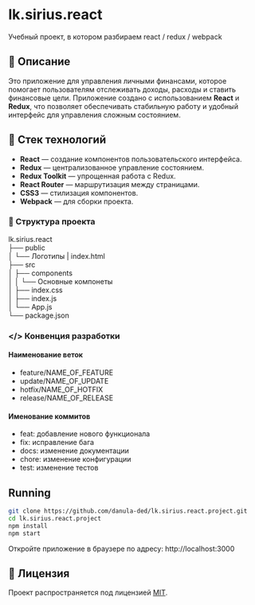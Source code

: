 # lk.sirius.react

Учебный проект, в котором разбираем react / redux / webpack

## 📌 Описание
Это приложение для управления личными финансами, которое помогает пользователям отслеживать доходы, расходы и ставить финансовые цели. Приложение создано с использованием **React** и **Redux**, что позволяет обеспечивать стабильную работу и удобный интерфейс для управления сложным состоянием.

## 🔧 Стек технологий

- **React** — создание компонентов пользовательского интерфейса.
- **Redux** — централизованное управление состоянием.
- **Redux Toolkit** — упрощенная работа с Redux.
- **React Router** — маршрутизация между страницами.
- **CSS3** — стилизация компонентов.
- **Webpack** — для сборки проекта.


###  📂 Структура проекта
lk.sirius.react\
├── public\
│   └── Логотипы | index.html\
├── src\
│   ├── components\
│   │   └── Основные компонеты\
│   ├── index.css\
│   ├── index.js\
│   └── App.js\
└── package.json

### </> Конвенция разработки
#### Наименование веток
- feature/NAME_OF_FEATURE
- update/NAME_OF_UPDATE
- hotfix/NAME_OF_HOTFIX
- release/NAME_OF_RELEASE

#### Именование коммитов
- feat: добавление нового функционала
- fix: исправление бага
- docs: изменение документации
- chore: изменение конфигурации
- test: изменение тестов


## Running
```bash
git clone https://github.com/danula-ded/lk.sirius.react.project.git
cd lk.sirius.react.project
npm install
npm start
```

Откройте приложение в браузере по адресу: http://localhost:3000

## 📜 Лицензия
Проект распространяется под лицензией [MIT](https://github.com/danula-ded/lk.sirius.react.project/blob/master/LICENSE).
